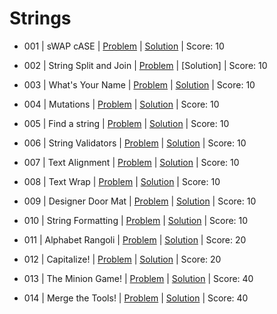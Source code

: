 # Strings


- 001 | sWAP cASE | [Problem](https://www.hackerrank.com/challenges/swap-case/problem) | [Solution](https://github.com/shccgxqp/Hackerrank/blob/main/python/03.Strings/001%20sWAP%20cASE.py) | Score: 10 

- 002 | String Split and Join | [Problem](https://www.hackerrank.com/challenges/python-string-split-and-join/problem) | [Solution] | Score: 10 
- 003 | What's Your Name | [Problem](https://www.hackerrank.com/challenges/whats-your-name/problem) | [Solution](https://github.com/shccgxqp/Hackerrank/blob/main/python/03.Strings/003%20What's%20Your%20Name.py) | Score: 10 
- 004 | Mutations | [Problem](https://www.hackerrank.com/challenges/python-mutations/problem) | [Solution](https://github.com/shccgxqp/Hackerrank/blob/main/python/03.Strings/004%20Mutations.py) | Score: 10 
- 005 | Find a string | [Problem](https://www.hackerrank.com/challenges/find-a-string/problem) | [Solution](https://github.com/shccgxqp/Hackerrank/blob/main/python/03.Strings/005%20find-a-string.py) | Score: 10 
- 006 | String Validators | [Problem](https://www.hackerrank.com/challenges/string-validators/problem) | [Solution](https://github.com/shccgxqp/Hackerrank/blob/main/python/03.Strings/006%20String%20Validators.py) | Score: 10 
- 007 | Text Alignment | [Problem](https://www.hackerrank.com/challenges/text-alignment/problem) | [Solution](https://github.com/shccgxqp/Hackerrank/blob/main/python/03.Strings/007%20Text%20Alignment.py) | Score: 10 
- 008 | Text Wrap | [Problem](https://www.hackerrank.com/challenges/text-wrap/problem) | [Solution](https://github.com/shccgxqp/Hackerrank/blob/main/python/03.Strings/008%20Text%20Wrap.py) | Score: 10 
- 009 | Designer Door Mat | [Problem](https://www.hackerrank.com/challenges/designer-door-mat/problem) | [Solution](https://github.com/shccgxqp/Hackerrank/blob/main/python/03.Strings/009%20Designer%20Door.py) | Score: 10 
- 010 | String Formatting | [Problem](https://www.hackerrank.com/challenges/python-string-formatting/problem) | [Solution](https://github.com/shccgxqp/Hackerrank/blob/main/python/03.Strings/010%20String%20Formatting.py) | Score: 10 
- 011 | Alphabet Rangoli | [Problem](https://www.hackerrank.com/challenges/alphabet-rangoli/problem) | [Solution](https://github.com/shccgxqp/Hackerrank/blob/main/python/03.Strings/011%20Alphabet%20Rangoli.py) | Score: 20 
- 012 | Capitalize! | [Problem](https://www.hackerrank.com/challenges/capitalize/problem) | [Solution](https://github.com/shccgxqp/Hackerrank/blob/main/python/03.Strings/012%20Capitalize!.py) | Score: 20 
- 013 | The Minion Game! | [Problem](https://www.hackerrank.com/challenges/the-minion-game/problem) | [Solution](https://github.com/shccgxqp/Hackerrank/blob/main/python/03.Strings/013%20The%20Minion%20Game.py) | Score: 40 
- 014 | Merge the Tools! | [Problem](https://www.hackerrank.com/challenges/merge-the-tools/problem) | [Solution](https://github.com/shccgxqp/Hackerrank/blob/main/python/03.Strings/014%20Merge%20the%20Tools.py) | Score: 40 

